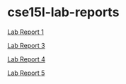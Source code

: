 # cse15l-lab-reports
[Lab Report 1](https://Andrewphanguyen.github.io/cse15l-lab-reports/lab-report-1-week-2.html) 


[Lab Report 3](https://Andrewphanguyen.github.io/cse15l-lab-reports/lab-report-3-week-6.html)

[Lab Report 4](https://Andrewphanguyen.github.io/cse15l-lab-reports/lab-report-4-week-8.html)



[Lab Report 5](https://Andrewphanguyen.github.io/cse15l-lab-reports/lab-report-5-week-10.html)

